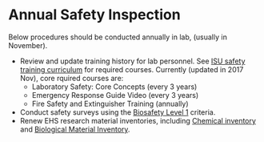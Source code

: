 # Annual Safety Inspection

Below procedures should be conducted annually in lab, (usually in November).

* Review and update training history for lab personnel. See [ISU safety training curriculum](https://www.ehs.iastate.edu/publications/handouts/labcurriculum.pdf) for required courses. Currently (updated in 2017 Nov), core rquired courses are: 
    * Laboratory Safety: Core Concepts (every 3 years)
    * Emergency Response Guide Video (every 3 years)
    * Fire Safety and Extinguisher Training (annually)
* Conduct safety surveys using the [Biosafety Level 1](https://www.ehs.iastate.edu/laboratory/forms/survey-forms) criteria.
* Renew EHS research material inventories, including [Chemical inventory](https://www.ehs.iastate.edu/laboratory/chemical-inventory) and [Biological Material Inventory](https://www.ehs.iastate.edu/biological/biological-materials-inventory).
